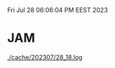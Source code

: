 Fri Jul 28 06:06:04 PM EEST 2023
# JAM
<a href='./cache/202307/28_18.log'>./cache/202307/28_18.log</a>
